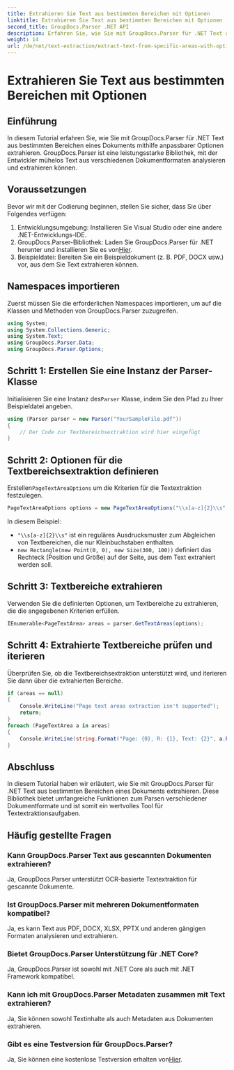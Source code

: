 ```yaml
---
title: Extrahieren Sie Text aus bestimmten Bereichen mit Optionen
linktitle: Extrahieren Sie Text aus bestimmten Bereichen mit Optionen
second_title: GroupDocs.Parser .NET API
description: Erfahren Sie, wie Sie mit GroupDocs.Parser für .NET Text aus bestimmten Bereichen in Dokumenten extrahieren. Entdecken Sie in diesem Tutorial erweiterte Optionen zur Textextraktion.
weight: 14
url: /de/net/text-extraction/extract-text-from-specific-areas-with-options/
---
```


# Extrahieren Sie Text aus bestimmten Bereichen mit Optionen

## Einführung
In diesem Tutorial erfahren Sie, wie Sie mit GroupDocs.Parser für .NET Text aus bestimmten Bereichen eines Dokuments mithilfe anpassbarer Optionen extrahieren. GroupDocs.Parser ist eine leistungsstarke Bibliothek, mit der Entwickler mühelos Text aus verschiedenen Dokumentformaten analysieren und extrahieren können.
## Voraussetzungen
Bevor wir mit der Codierung beginnen, stellen Sie sicher, dass Sie über Folgendes verfügen:
1. Entwicklungsumgebung: Installieren Sie Visual Studio oder eine andere .NET-Entwicklungs-IDE.
2.  GroupDocs.Parser-Bibliothek: Laden Sie GroupDocs.Parser für .NET herunter und installieren Sie es von[Hier](https://releases.groupdocs.com/parser/net/).
3. Beispieldatei: Bereiten Sie ein Beispieldokument (z. B. PDF, DOCX usw.) vor, aus dem Sie Text extrahieren können.

## Namespaces importieren
Zuerst müssen Sie die erforderlichen Namespaces importieren, um auf die Klassen und Methoden von GroupDocs.Parser zuzugreifen.
```csharp
using System;
using System.Collections.Generic;
using System.Text;
using GroupDocs.Parser.Data;
using GroupDocs.Parser.Options;
```
## Schritt 1: Erstellen Sie eine Instanz der Parser-Klasse
 Initialisieren Sie eine Instanz des`Parser` Klasse, indem Sie den Pfad zu Ihrer Beispieldatei angeben.
```csharp
using (Parser parser = new Parser("YourSampleFile.pdf"))
{
    // Der Code zur Textbereichsextraktion wird hier eingefügt
}
```
## Schritt 2: Optionen für die Textbereichsextraktion definieren
 Erstellen`PageTextAreaOptions` um die Kriterien für die Textextraktion festzulegen.
```csharp
PageTextAreaOptions options = new PageTextAreaOptions("\\s[a-z]{2}\\s", new Rectangle(new Point(0, 0), new Size(300, 100)));
```
In diesem Beispiel:
- `"\\s[a-z]{2}\\s"` ist ein reguläres Ausdrucksmuster zum Abgleichen von Textbereichen, die nur Kleinbuchstaben enthalten.
- `new Rectangle(new Point(0, 0), new Size(300, 100))` definiert das Rechteck (Position und Größe) auf der Seite, aus dem Text extrahiert werden soll.
## Schritt 3: Textbereiche extrahieren
Verwenden Sie die definierten Optionen, um Textbereiche zu extrahieren, die die angegebenen Kriterien erfüllen.
```csharp
IEnumerable<PageTextArea> areas = parser.GetTextAreas(options);
```
## Schritt 4: Extrahierte Textbereiche prüfen und iterieren
Überprüfen Sie, ob die Textbereichsextraktion unterstützt wird, und iterieren Sie dann über die extrahierten Bereiche.
```csharp
if (areas == null)
{
    Console.WriteLine("Page text areas extraction isn't supported");
    return;
}
foreach (PageTextArea a in areas)
{
    Console.WriteLine(string.Format("Page: {0}, R: {1}, Text: {2}", a.Page.Index, a.Rectangle, a.Text));
}
```

## Abschluss
In diesem Tutorial haben wir erläutert, wie Sie mit GroupDocs.Parser für .NET Text aus bestimmten Bereichen eines Dokuments extrahieren. Diese Bibliothek bietet umfangreiche Funktionen zum Parsen verschiedener Dokumentformate und ist somit ein wertvolles Tool für Textextraktionsaufgaben.

## Häufig gestellte Fragen
### Kann GroupDocs.Parser Text aus gescannten Dokumenten extrahieren?
Ja, GroupDocs.Parser unterstützt OCR-basierte Textextraktion für gescannte Dokumente.
### Ist GroupDocs.Parser mit mehreren Dokumentformaten kompatibel?
Ja, es kann Text aus PDF, DOCX, XLSX, PPTX und anderen gängigen Formaten analysieren und extrahieren.
### Bietet GroupDocs.Parser Unterstützung für .NET Core?
Ja, GroupDocs.Parser ist sowohl mit .NET Core als auch mit .NET Framework kompatibel.
### Kann ich mit GroupDocs.Parser Metadaten zusammen mit Text extrahieren?
Ja, Sie können sowohl Textinhalte als auch Metadaten aus Dokumenten extrahieren.
### Gibt es eine Testversion für GroupDocs.Parser?
 Ja, Sie können eine kostenlose Testversion erhalten von[Hier](https://releases.groupdocs.com/).